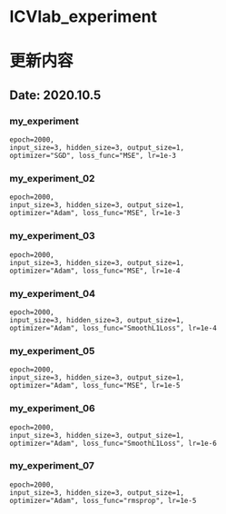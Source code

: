 # ICVlab_experiment


更新内容
====
## Date: 2020.10.5

### my_experiment

    epoch=2000,
    input_size=3, hidden_size=3, output_size=1,
    optimizer="SGD", loss_func="MSE", lr=1e-3

### my_experiment_02

    epoch=2000,
    input_size=3, hidden_size=3, output_size=1,
    optimizer="Adam", loss_func="MSE", lr=1e-3

### my_experiment_03

    epoch=2000,
    input_size=3, hidden_size=3, output_size=1,
    optimizer="Adam", loss_func="MSE", lr=1e-4

### my_experiment_04

    epoch=2000,
    input_size=3, hidden_size=3, output_size=1,
    optimizer="Adam", loss_func="SmoothL1Loss", lr=1e-4

### my_experiment_05

    epoch=2000,
    input_size=3, hidden_size=3, output_size=1,
    optimizer="Adam", loss_func="MSE", lr=1e-5

### my_experiment_06

    epoch=2000,
    input_size=3, hidden_size=3, output_size=1,
    optimizer="Adam", loss_func="SmoothL1Loss", lr=1e-6

### my_experiment_07

    epoch=2000,
    input_size=3, hidden_size=3, output_size=1,
    optimizer="Adam", loss_func="rmsprop", lr=1e-5
